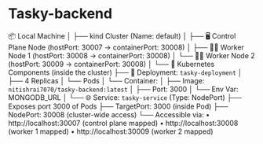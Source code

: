 # Tasky-backend

<!-- checking the ci -->


📦 Local Machine
│
├── kind Cluster (Name: default)
│   ├── 🖥️ Control Plane Node (hostPort: 30007 → containerPort: 30008)
│   ├── 🧑‍💻 Worker Node 1     (hostPort: 30008 → containerPort: 30008)
│   └── 🧑‍💻 Worker Node 2     (hostPort: 30009 → containerPort: 30008)
│
└── 🚀 Kubernetes Components (inside the cluster)
    ├── 🧱 Deployment: `tasky-deployment`
    │   ├── 4 Replicas
    │   └── Pods
    │       └── Container:
    │           ├── Image: `nitishrai7070/tasky-backend:latest`
    │           ├── Port: 3000
    │           └── Env Var: MONGODB_URL
    │
    └── 🌐 Service: `tasky-service` (Type: NodePort)
        ├── Exposes port 3000 of Pods
        ├── TargetPort: 3000 (inside Pod)
        ├── NodePort: 30008 (cluster-wide access)
        └── Accessible via:
            • http://localhost:30007  (control plane mapped)
            • http://localhost:30008  (worker 1 mapped)
            • http://localhost:30009  (worker 2 mapped)
